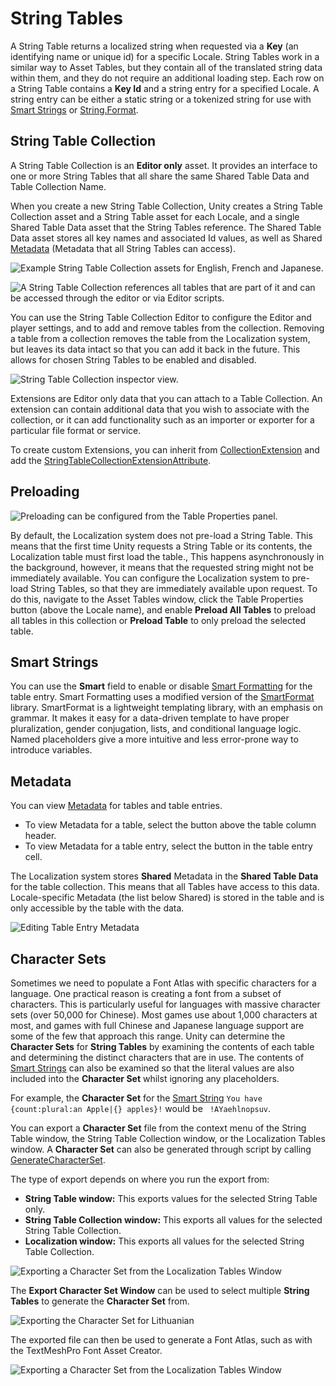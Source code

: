 # String Tables

A String Table returns a localized string when requested via a **Key** (an identifying name or unique id) for a specific Locale. String Tables work in a similar way to Asset Tables, but they contain all of the translated string data within them, and they do not require an additional loading step.
Each row on a String Table contains a **Key Id** and a string entry for a specified Locale. A string entry can be either a static string or a tokenized string for use with [Smart Strings](Smart/SmartStrings.md) or [String.Format](https://docs.microsoft.com/dotnet/api/system.string.format).

## String Table Collection

A String Table Collection is an **Editor only** asset. It provides an interface to one or more String Tables that all share the same Shared Table Data and Table Collection Name.

When you create a new String Table Collection, Unity creates a String Table Collection asset and a String Table asset for each Locale, and a single Shared Table Data asset that the String Tables reference. The Shared Table Data asset stores all key names and associated Id values, as well as Shared [Metadata](Metadata.md) (Metadata that all String Tables can access).

![Example String Table Collection assets for English, French and Japanese.](images/StringTableCollection_ProjectView.png)

![A String Table Collection references all tables that are part of it and can be accessed through the editor or via Editor scripts.](images/StringTableCollectionOverview.dot.svg)

You can use the String Table Collection Editor to configure the Editor and player settings, and to add and remove tables from the collection. Removing a table from a collection removes the table from the Localization system, but leaves its data intact so that you can add it back in the future. This allows for chosen String Tables to be enabled and disabled.

![String Table Collection inspector view.](images/StringTableCollection_Inspector.png)

Extensions are Editor only data that you can attach to a Table Collection. An extension can contain additional data that you wish to associate with the collection, or it can add functionality such as an importer or exporter for a particular file format or service.

To create custom Extensions, you can inherit from [CollectionExtension](xref:UnityEditor.Localization.CollectionExtension) and add the [StringTableCollectionExtensionAttribute](xref:UnityEditor.Localization.StringTableCollectionExtensionAttribute).

## Preloading

![Preloading can be configured from the Table Properties panel.](images/StringTables_TableProperties.png)

By default, the Localization system does not pre-load a String Table. This means that the first time Unity requests a String Table or its contents, the Localization table must first load the table., This happens asynchronously in the background, however, it means that the requested string might not be immediately available.
You can configure the Localization system to pre-load String Tables, so that they are immediately available upon request. To do this, navigate to the Asset Tables window, click the Table Properties button (above the Locale name), and enable **Preload All Tables** to preload all tables in this collection or **Preload Table** to only preload the selected table.

## Smart Strings

You can use the **Smart** field to enable or disable [Smart Formatting](Smart/SmartStrings.md) for the table entry. Smart Formatting uses a modified version of the [SmartFormat](https://github.com/axuno/SmartFormat) library. SmartFormat is a lightweight templating library, with an emphasis on grammar. It makes it easy for a data-driven template to have proper pluralization, gender conjugation, lists, and conditional language logic. Named placeholders give a more intuitive and less error-prone way to introduce variables.

## Metadata

You can view [Metadata](Metadata.md) for tables and table entries.

- To view Metadata for a table, select the button above the table column header.
- To view Metadata for a table entry, select the button in the table entry cell.

The Localization system stores **Shared** Metadata in the **Shared Table Data** for the table collection. This means that all Tables have access to this data. Locale-specific Metadata (the list below Shared) is stored in the table and is only accessible by the table with the data.

![Editing Table Entry Metadata](images/StringTables_EntryProperties.png)

## Character Sets

Sometimes we need to populate a Font Atlas with specific characters for a language. One practical reason is creating a font from a subset of characters. This is particularly useful for languages with massive character sets (over 50,000 for Chinese). Most games use about 1,000 characters at most, and games with full Chinese and Japanese language support are some of the few that approach this range.
Unity can determine the **Character Sets** for **String Tables** by examining the contents of each table and determining the distinct characters that are in use. The contents of [Smart Strings](Smart/SmartStrings.md) can also be examined so that the literal values are also included into the **Character Set** whilst ignoring any placeholders.

For example, the **Character Set** for the [Smart String](Smart/SmartStrings.md) `You have {count:plural:an Apple|{} apples}!` would be ` !AYaehlnopsuv`.

You can export a **Character Set** file from the context menu of the String Table window, the String Table Collection window, or the Localization Tables window. A **Character Set** can also be generated through script by calling [GenerateCharacterSet](xref:UnityEditor.Localization.StringTableCollection.GenerateCharacterSet(UnityEngine.Localization.LocaleIdentifier[])).

The type of export depends on where you run the export from:

- **String Table window:** This exports values for the selected String Table only.
- **String Table Collection window:** This exports all values for the selected String Table Collection.
- **Localization window:** This exports all values for the selected String Table Collection.

![Exporting a Character Set from the Localization Tables Window](images/StringTables_ExportCharacterSetMenu.png)

The **Export Character Set Window** can be used to select multiple **String Tables** to generate the **Character Set** from.

![Exporting the Character Set for Lithuanian](images/StringTables_ExportCharacterSetWindow.png)

The exported file can then be used to generate a Font Atlas, such as with the TextMeshPro Font Asset Creator.

![Exporting a Character Set from the Localization Tables Window](images/TMP_FontAssetCreator_CharacterSet.png)
